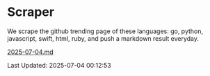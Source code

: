 # Scraper

We scrape the github trending page of these languages: go, python, javascript, swift, html, ruby, and push a markdown result everyday.

[2025-07-04.md](https://github.com/henson/Scraper/blob/master/2025-07-04.md)

Last Updated: 2025-07-04 00:12:53